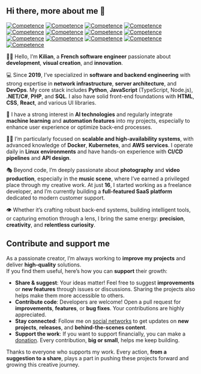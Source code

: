 ## Hi there, more about me 👋

[![Competence](https://img.shields.io/badge/Python-grey?logo=python)]()
[![Competence](https://img.shields.io/badge/JavaScript-grey?logo=javascript)]()
[![Competence](https://img.shields.io/badge/TypeScript-grey?logo=typescript)]()
[![Competence](https://img.shields.io/badge/Node.js-grey?logo=node.js)]()
[![Competence](https://img.shields.io/badge/.NET%2FC%23-grey?logo=dotnet)]()
[![Competence](https://img.shields.io/badge/PHP-grey?logo=php)]()
[![Competence](https://img.shields.io/badge/MySQL-grey?logo=mysql)]()
[![Competence](https://img.shields.io/badge/HTML-grey?logo=html5)]()
[![Competence](https://img.shields.io/badge/CSS-grey?logo=css3)]()
[![Competence](https://img.shields.io/badge/Docker-grey?logo=docker)]()
[![Competence](https://img.shields.io/badge/Kubernetes-grey?logo=kubernetes)]()
[![Competence](https://img.shields.io/badge/AWS-grey?logo=amazonwebservices)]()
[![Competence](https://img.shields.io/badge/Linux-grey?logo=linux)]()

🙋‍♂️ Hello, I’m **Kilian**, a **French software engineer** passionate about **development**, **visual creation**, and **innovation**.

💻 Since **2019**, I’ve specialized in **software and backend engineering** with strong expertise in **network infrastructure**, **server architecture**, and **DevOps**. My core stack includes **Python**, **JavaScript** (TypeScript, Node.js), **.NET/C#**, **PHP**, and **SQL**. I also have solid front-end foundations with **HTML**, **CSS**, **React**, and various UI libraries.

🤖 I have a strong interest in **AI technologies** and regularly integrate **machine learning** and **automation features** into my projects, especially to enhance user experience or optimize back-end processes.

👷‍♂️ I’m particularly focused on **scalable and high-availability systems**, with advanced knowledge of **Docker**, **Kubernetes**, and **AWS services**. I operate daily in **Linux environments** and have hands-on experience with **CI/CD pipelines** and **API design**.

🎭 Beyond code, I’m deeply passionate about **photography** and **video production**, especially in the **music scene**, where I’ve earned a privileged place through my creative work. At just **16**, I started working as a freelance developer, and I’m currently building a **full-featured SaaS platform** dedicated to modern customer support.

👁️ Whether it’s crafting robust back-end systems, building intelligent tools, or capturing emotion through a lens, I bring the same energy: **precision**, **creativity**, and **relentless curiosity**.

## Contribute and support me

As a passionate creator, I’m always working to **improve my projects** and deliver **high-quality** solutions.  
If you find them useful, here’s how you can **support** their growth:

- **Share & suggest**: Your ideas matter! Feel free to suggest **improvements** or **new features** through issues or discussions. Sharing the projects also helps make them more accessible to others.
- **Contribute code**: Developers are welcome! Open a pull request for **improvements**, **features**, or **bug fixes**. Your contributions are highly appreciated.
- **Stay connected**: Follow me on [social networks](https://linktr.ee/SeeByKilian) to get updates on **new projects**, **releases**, and **behind-the-scenes content**.
- **Support the work**: If you want to support financially, you can make a [donation](https://streamlabs.com/SeeByKilian/tip). Every contribution, **big or small**, helps me keep building.

Thanks to everyone who supports my work. Every action, **from a suggestion to a share**, plays a part in pushing these projects forward and growing this creative journey.